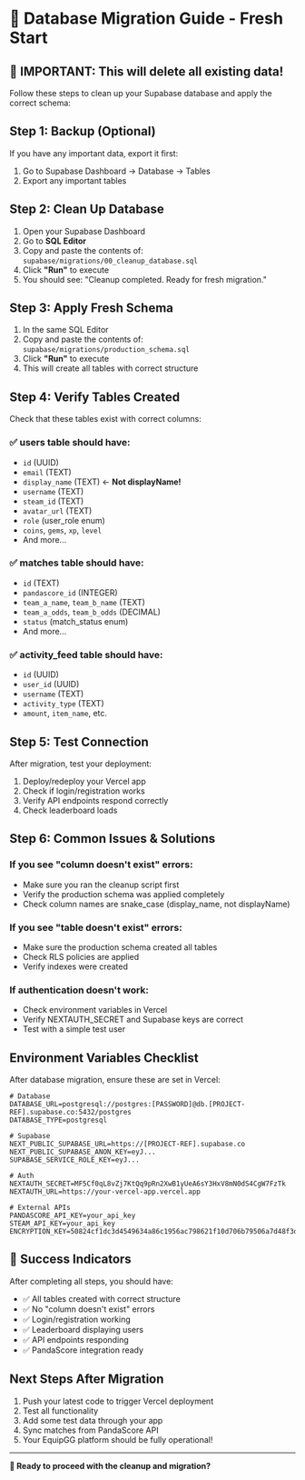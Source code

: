 # 🧹 Database Migration Guide - Fresh Start

## 🚨 **IMPORTANT: This will delete all existing data!**

Follow these steps to clean up your Supabase database and apply the correct schema:

## **Step 1: Backup (Optional)**
If you have any important data, export it first:
1. Go to Supabase Dashboard → Database → Tables
2. Export any important tables

## **Step 2: Clean Up Database**
1. Open your Supabase Dashboard
2. Go to **SQL Editor**
3. Copy and paste the contents of: `supabase/migrations/00_cleanup_database.sql`
4. Click **"Run"** to execute
5. You should see: "Cleanup completed. Ready for fresh migration."

## **Step 3: Apply Fresh Schema**
1. In the same SQL Editor
2. Copy and paste the contents of: `supabase/migrations/production_schema.sql`
3. Click **"Run"** to execute
4. This will create all tables with correct structure

## **Step 4: Verify Tables Created**
Check that these tables exist with correct columns:

### ✅ **users** table should have:
- `id` (UUID)
- `email` (TEXT)
- `display_name` (TEXT) ← **Not displayName!**
- `username` (TEXT)
- `steam_id` (TEXT)
- `avatar_url` (TEXT)
- `role` (user_role enum)
- `coins`, `gems`, `xp`, `level`
- And more...

### ✅ **matches** table should have:
- `id` (TEXT)
- `pandascore_id` (INTEGER)
- `team_a_name`, `team_b_name` (TEXT)
- `team_a_odds`, `team_b_odds` (DECIMAL)
- `status` (match_status enum)
- And more...

### ✅ **activity_feed** table should have:
- `id` (UUID)
- `user_id` (UUID)
- `username` (TEXT)
- `activity_type` (TEXT)
- `amount`, `item_name`, etc.

## **Step 5: Test Connection**
After migration, test your deployment:
1. Deploy/redeploy your Vercel app
2. Check if login/registration works
3. Verify API endpoints respond correctly
4. Check leaderboard loads

## **Step 6: Common Issues & Solutions**

### **If you see "column doesn't exist" errors:**
- Make sure you ran the cleanup script first
- Verify the production schema was applied completely
- Check column names are snake_case (display_name, not displayName)

### **If you see "table doesn't exist" errors:**
- Make sure the production schema created all tables
- Check RLS policies are applied
- Verify indexes were created

### **If authentication doesn't work:**
- Check environment variables in Vercel
- Verify NEXTAUTH_SECRET and Supabase keys are correct
- Test with a simple test user

## **Environment Variables Checklist**
After database migration, ensure these are set in Vercel:

```env
# Database
DATABASE_URL=postgresql://postgres:[PASSWORD]@db.[PROJECT-REF].supabase.co:5432/postgres
DATABASE_TYPE=postgresql

# Supabase
NEXT_PUBLIC_SUPABASE_URL=https://[PROJECT-REF].supabase.co
NEXT_PUBLIC_SUPABASE_ANON_KEY=eyJ...
SUPABASE_SERVICE_ROLE_KEY=eyJ...

# Auth
NEXTAUTH_SECRET=MF5Cf0qL8vZj7KtQq9pRn2XwB1yUeA6sY3HxV8mN0dS4CgW7FzTk
NEXTAUTH_URL=https://your-vercel-app.vercel.app

# External APIs
PANDASCORE_API_KEY=your_api_key
STEAM_API_KEY=your_api_key
ENCRYPTION_KEY=50824cf1dc3d4549634a86c1956ac798621f10d706b79506a7d48f3debd5201a
```

## **🎉 Success Indicators**
After completing all steps, you should have:
- ✅ All tables created with correct structure
- ✅ No "column doesn't exist" errors
- ✅ Login/registration working
- ✅ Leaderboard displaying users
- ✅ API endpoints responding
- ✅ PandaScore integration ready

## **Next Steps After Migration**
1. Push your latest code to trigger Vercel deployment
2. Test all functionality
3. Add some test data through your app
4. Sync matches from PandaScore API
5. Your EquipGG platform should be fully operational!

---

**🔄 Ready to proceed with the cleanup and migration?**